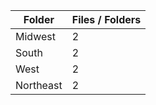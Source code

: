 | Folder    |   Files / Folders |
|-----------|-------------------|
| Midwest   |                 2 |
| South     |                 2 |
| West      |                 2 |
| Northeast |                 2 |